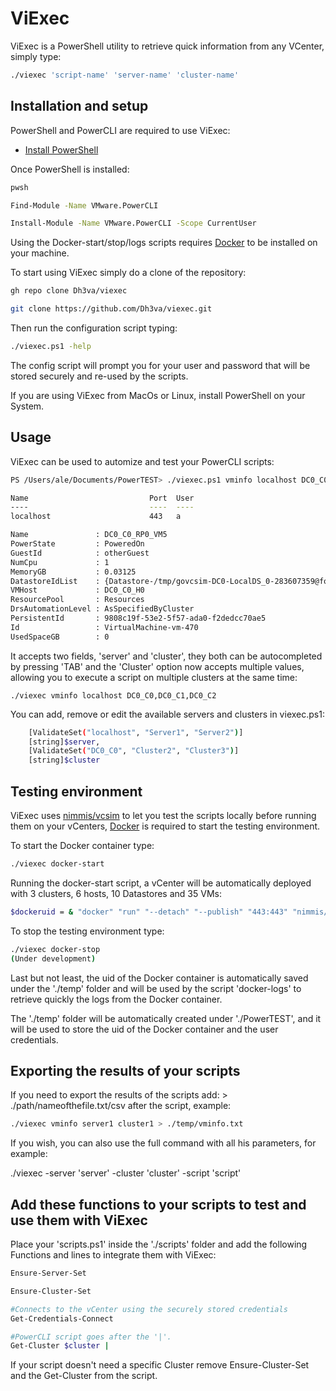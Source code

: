 # ViExec

ViExec is a PowerShell utility to retrieve quick information from any VCenter, simply type:

```bash
./viexec 'script-name' 'server-name' 'cluster-name'
```

## Installation and setup

PowerShell and PowerCLI are required to use ViExec:

- [Install PowerShell](https://docs.microsoft.com/en-us/powershell/scripting/install/installing-powershell?view=powershell-7.1)

Once PowerShell is installed:

```Bash
pwsh

Find-Module -Name VMware.PowerCLI

Install-Module -Name VMware.PowerCLI -Scope CurrentUser
```

Using the Docker-start/stop/logs scripts requires [Docker](https://www.docker.com/) to be installed on your machine. 

To start using ViExec simply do a clone of the repository:

```bash
gh repo clone Dh3va/viexec

git clone https://github.com/Dh3va/viexec.git
```
Then run the configuration script typing:

```bash
./viexec.ps1 -help
```

The config script will prompt you for your user and password that will be stored securely and re-used by the scripts.

If you are using ViExec from MacOs or Linux, install PowerShell on your System.

## Usage

ViExec can be used to automize and test your PowerCLI scripts:

```bash
PS /Users/ale/Documents/PowerTEST> ./viexec.ps1 vminfo localhost DC0_C0

Name                           Port  User
----                           ----  ----
localhost                      443   a

Name               : DC0_C0_RP0_VM5
PowerState         : PoweredOn
GuestId            : otherGuest
NumCpu             : 1
MemoryGB           : 0.03125
DatastoreIdList    : {Datastore-/tmp/govcsim-DC0-LocalDS_0-283607359@folder-5}
VMHost             : DC0_C0_H0
ResourcePool       : Resources
DrsAutomationLevel : AsSpecifiedByCluster
PersistentId       : 9808c19f-53e2-5f57-ada0-f2dedcc70ae5
Id                 : VirtualMachine-vm-470
UsedSpaceGB        : 0
```

It accepts two fields, 'server' and 'cluster', they both can be autocompleted by pressing 'TAB' and the 'Cluster' option now accepts multiple values, allowing you to execute a script on multiple clusters at the same time:

```bash_
./viexec vminfo localhost DC0_C0,DC0_C1,DC0_C2
```

You can add, remove or edit the available servers and clusters in viexec.ps1:

```bash
    [ValidateSet("localhost", "Server1", "Server2")]
    [string]$server,
    [ValidateSet("DC0_C0", "Cluster2", "Cluster3")]
    [string]$cluster
```

## Testing environment

ViExec uses [nimmis/vcsim](https://github.com/nimmis/docker-vcsim) to let you test the scripts locally before running them on your vCenters, [Docker](https://www.docker.com/) is required to start the testing environment.

To start the Docker container type:

```bash
./viexec docker-start
```

Running the docker-start script, a vCenter will be automatically deployed with 3 clusters, 6 hosts, 10 Datastores and 35 VMs:

```bash
$dockeruid = & "docker" "run" "--detach" "--publish" "443:443" "nimmis/vcsim" "-c" "3" "--data-stores" "10" "--hosts" "6" "--virtual-machines" "35"
```

To stop the testing environment type:

```bash
./viexec docker-stop
(Under development)
```

Last but not least, the uid of the Docker container is automatically saved under the './temp' folder and will be used by the script 'docker-logs' to retrieve quickly the logs from the Docker container.

The './temp' folder will be automatically created under './PowerTEST', and it will be used to store the uid of the Docker container and the user credentials.

## Exporting the results of your scripts

If you need to export the results of the scripts add: > ./path/nameofthefile.txt/csv after the script, example:

```bash
./viexec vminfo server1 cluster1 > ./temp/vminfo.txt
```

If you wish, you can also use the full command with all his parameters, for example:

./viexec -server 'server' -cluster 'cluster' -script 'script'

## Add these functions to your scripts to test and use them with ViExec

Place your 'scripts.ps1' inside the './scripts' folder and add the following Functions and lines to integrate them with ViExec:

```bash
Ensure-Server-Set

Ensure-Cluster-Set

#Connects to the vCenter using the securely stored credentials
Get-Credentials-Connect

#PowerCLI script goes after the '|'.
Get-Cluster $cluster | 
```

If your script doesn't need a specific Cluster remove Ensure-Cluster-Set and the Get-Cluster from the script.
